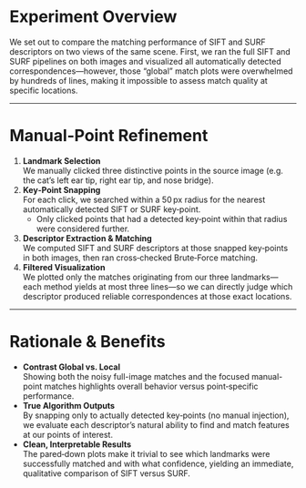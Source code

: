 # Experiment Overview
We set out to compare the matching performance of SIFT and SURF descriptors on two views of the same scene. First, we ran the full SIFT and SURF pipelines on both images and visualized all automatically detected correspondences—however, those “global” match plots were overwhelmed by hundreds of lines, making it impossible to assess match quality at specific locations.

---

# Manual‑Point Refinement
1. **Landmark Selection**  
   We manually clicked three distinctive points in the source image (e.g. the cat’s left ear tip, right ear tip, and nose bridge).  
2. **Key‑Point Snapping**  
   For each click, we searched within a 50 px radius for the nearest automatically detected SIFT or SURF key‑point.  
   - Only clicked points that had a detected key‑point within that radius were considered further.  
3. **Descriptor Extraction & Matching**  
   We computed SIFT and SURF descriptors at those snapped key‑points in both images, then ran cross‑checked Brute‑Force matching.  
4. **Filtered Visualization**  
   We plotted only the matches originating from our three landmarks—each method yields at most three lines—so we can directly judge which descriptor produced reliable correspondences at those exact locations.

---

# Rationale & Benefits
- **Contrast Global vs. Local**  
  Showing both the noisy full-image matches and the focused manual-point matches highlights overall behavior versus point‑specific performance.  
- **True Algorithm Outputs**  
  By snapping only to actually detected key‑points (no manual injection), we evaluate each descriptor’s natural ability to find and match features at our points of interest.  
- **Clean, Interpretable Results**  
  The pared‑down plots make it trivial to see which landmarks were successfully matched and with what confidence, yielding an immediate, qualitative comparison of SIFT versus SURF.  